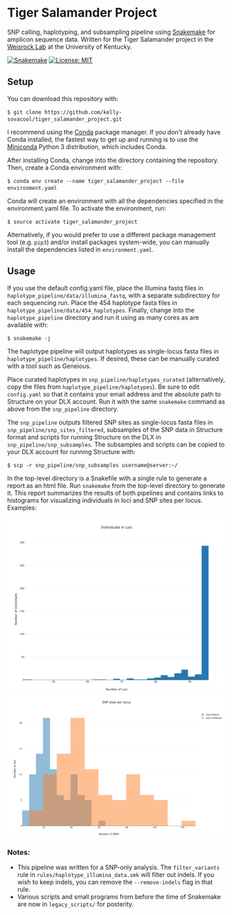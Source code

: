 # Tiger Salamander Project
SNP calling, haplotyping, and subsampling pipeline using [Snakemake](http://snakemake.readthedocs.io/en/stable/index.html) for amplicon sequence data.
Written for the Tiger Salamander project in the [Weisrock Lab](http://sweb.uky.edu/~dweis2/The_Weisrock_Lab/Front_Page.html) at the University of Kentucky.

[![Snakemake](https://img.shields.io/badge/snakemake-≥3.11.0-brightgreen.svg?style=flat-square)](https://snakemake.bitbucket.io) [![License: MIT](https://img.shields.io/badge/License-MIT-yellow.svg)](https://github.com/kelly-sovacool/tiger_salamander_project/blob/master/LICENSE.txt)

## Setup

You can download this repository with:
```
$ git clone https://github.com/kelly-sovacool/tiger_salamander_project.git
```

I recommend using the [Conda](https://conda.io/docs/) package manager. If you don't already have Conda installed, the fastest way to get up and running is to use the [Miniconda](https://conda.io/miniconda.html) Python 3 distribution, which includes Conda.

After installing Conda, change into the directory containing the repository. Then, create a Conda environment with:
```
$ conda env create --name tiger_salamander_project --file environment.yaml
```

Conda will create an environment with all the dependencies specified in the environment.yaml file. To activate the environment, run:
```
$ source activate tiger_salamander_project
```

Alternatively, if you would prefer to use a different package management tool (e.g. `pip3`) and/or install packages system-wide, you can manually install the dependencies listed in `environment.yaml`.

## Usage

If you use the default config.yaml file, place the Illumina fastq files in `haplotype_pipeline/data/illumina_fastq`, with a separate subdirectory for each sequencing run. Place the 454 haplotype fasta files in `haplotype_pipeline/data/454_haplotypes`.
Finally, change into the `haplotype_pipeline` directory and run it using as many cores as are available with:
```
$ snakemake -j
```

The haplotype pipeline will output haplotypes as single-locus fasta files in `haplotype_pipeline/haplotypes`.
If desired, these can be manually curated with a tool such as Geneious.

Place curated haplotypes in `snp_pipeline/haplotypes_curated` (alternatively, copy the files from `haplotype_pipeline/haplotypes`). Be sure to edit `config.yaml` so that it contains your email address and the absolute path to Structure on your DLX account. Run it with the same `snakemake` command as above from the `snp_pipeline` directory.

The `snp_pipeline` outputs filtered SNP sites as single-locus fasta files in `snp_pipeline/snp_sites_filtered`, subsamples of the SNP data in Structure format and scripts for running Structure on the DLX in `snp_pipeline/snp_subsamples`. The subsamples and scripts can be copied to your DLX account for running Structure with:
```
$ scp -r snp_pipeline/snp_subsamples username@server:~/
```

In the top-level directory is a Snakefile with a single rule to generate a report as an html file. Run `snakemake` from the top-level directory to generate it. This report summarizes the results of both pipelines and contains links to histograms for visualizing individuals in loci and SNP sites per locus. Examples:

![alt text](https://github.com/kelly-sovacool/tiger_salamander_project/blob/master/haplotype_pipeline/reports/loci_histogram.png)
![alt text](https://github.com/kelly-sovacool/tiger_salamander_project/blob/master/snp_pipeline/reports/snp_histogram.png)

### Notes:
 * This pipeline was written for a SNP-only analysis. The `filter_variants` rule in `rules/haplotype_illumina_data.smk` will filter out indels. If you wish to keep indels, you can remove the `--remove-indels` flag in that rule.
 * Various scripts and small programs from before the time of Snakemake are now in `legacy_scripts/` for posterity.
